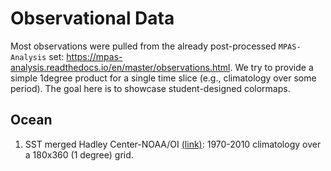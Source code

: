 # Observational Data

Most observations were pulled from the already post-processed `MPAS-Analysis` set: https://mpas-analysis.readthedocs.io/en/master/observations.html. We try to provide a simple 1degree product for a single time slice (e.g., climatology over some period). The goal here is to showcase student-designed colormaps.

## Ocean

1. SST merged Hadley Center-NOAA/OI [(link)](https://climatedataguide.ucar.edu/climate-data/merged-hadley-noaaoi-sea-surface-temperature-sea-ice-concentration-hurrell-et-al-2008): 1970-2010 climatology over a 180x360 (1 degree) grid.
